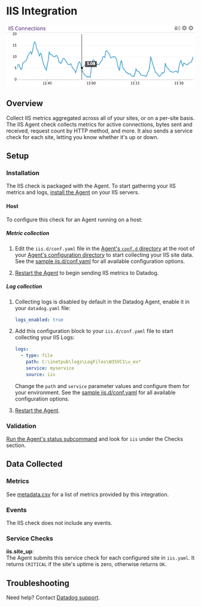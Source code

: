 # IIS Integration

![IIS Graph][1]

## Overview

Collect IIS metrics aggregated across all of your sites, or on a per-site basis. The IIS Agent check collects metrics for active connections, bytes sent and received, request count by HTTP method, and more. It also sends a service check for each site, letting you know whether it's up or down.

## Setup

### Installation

The IIS check is packaged with the Agent. To start gathering your IIS metrics and logs, [install the Agent][2] on your IIS servers.

<!-- xxx tabs xxx -->	
<!-- xxx tab "Host" xxx -->	

#### Host

To configure this check for an Agent running on a host:

##### Metric collection

1. Edit the `iis.d/conf.yaml` file in the [Agent's `conf.d` directory][3] at the root of your [Agent's configuration directory][4] to start collecting your IIS site data. See the [sample iis.d/conf.yaml][5] for all available configuration options.

2. [Restart the Agent][6] to begin sending IIS metrics to Datadog.

##### Log collection

1. Collecting logs is disabled by default in the Datadog Agent, enable it in your `datadog.yaml` file:

   ```yaml
   logs_enabled: true
   ```

2. Add this configuration block to your `iis.d/conf.yaml` file to start collecting your IIS Logs:

   ```yaml
   logs:
     - type: file
       path: C:\inetpub\logs\LogFiles\W3SVC1\u_ex*
       service: myservice
       source: iis
   ```

    Change the `path` and `service` parameter values and configure them for your environment. See the [sample iis.d/conf.yaml][5] for all available configuration options.

3. [Restart the Agent][6].

### Validation

[Run the Agent's status subcommand][9] and look for `iis` under the Checks section.

## Data Collected

### Metrics

See [metadata.csv][10] for a list of metrics provided by this integration.

### Events

The IIS check does not include any events.

### Service Checks

**iis.site_up**:<br>
The Agent submits this service check for each configured site in `iis.yaml`. It returns `CRITICAL` if the site's uptime is zero, otherwise returns `OK`.

## Troubleshooting

Need help? Contact [Datadog support][11].

[1]: https://raw.githubusercontent.com/DataDog/integrations-core/master/iis/images/iisgraph.png
[2]: https://app.datadoghq.com/account/settings#agent
[3]: https://docs.datadoghq.com/agent/basic_agent_usage/windows/#agent-check-directory-structure
[4]: https://docs.datadoghq.com/agent/guide/agent-configuration-files/#agent-configuration-directory
[5]: https://github.com/DataDog/integrations-core/blob/master/iis/datadog_checks/iis/data/conf.yaml.example
[6]: https://docs.datadoghq.com/agent/guide/agent-commands/#start-stop-and-restart-the-agent
[7]: https://docs.datadoghq.com/agent/kubernetes/integrations/
[8]: https://docs.datadoghq.com/agent/kubernetes/log/
[9]: https://docs.datadoghq.com/agent/guide/agent-commands/#agent-status-and-information
[10]: https://github.com/DataDog/integrations-core/blob/master/iis/metadata.csv
[11]: https://docs.datadoghq.com/help/
